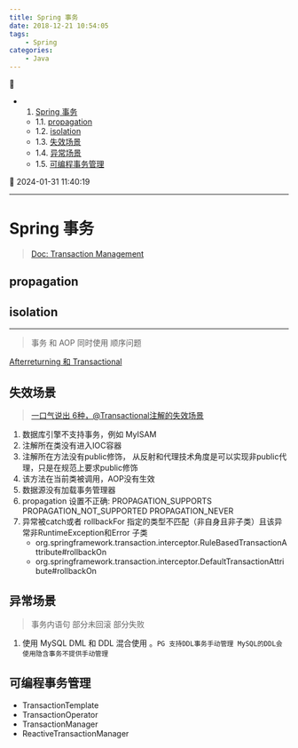 ```yaml
---
title: Spring 事务
date: 2018-12-21 10:54:05
tags: 
    - Spring
categories: 
    - Java
---
```


💠

- 1. [Spring 事务](#spring-事务)
    - 1.1. [propagation](#propagation)
    - 1.2. [isolation](#isolation)
    - 1.3. [失效场景](#失效场景)
    - 1.4. [异常场景](#异常场景)
    - 1.5. [可编程事务管理](#可编程事务管理)

💠 2024-01-31 11:40:19
****************************************
# Spring 事务
> [Doc: Transaction Management](https://docs.spring.io/spring-framework/docs/5.2.x/spring-framework-reference/data-access.html#spring-data-tier)

## propagation

## isolation

************************

> 事务 和 AOP 同时使用 顺序问题

[Afterreturning 和 Transactional](https://stackoverflow.com/questions/39406242/afterreturning-aspect-executes-in-same-transaction-of-pointcut-method#)

## 失效场景
> [一口气说出 6种，@Transactional注解的失效场景 ](https://juejin.cn/post/6844904096747503629)

1. 数据库引擎不支持事务，例如 MyISAM
1. 注解所在类没有进入IOC容器
1. 注解所在方法没有public修饰， 从反射和代理技术角度是可以实现非public代理，只是在规范上要求public修饰
1. 该方法在当前类被调用，AOP没有生效
1. 数据源没有加载事务管理器
1. propagation 设置不正确: PROPAGATION_SUPPORTS PROPAGATION_NOT_SUPPORTED PROPAGATION_NEVER
1. 异常被catch或者 rollbackFor 指定的类型不匹配（非自身且非子类）且该异常非RuntimeException和Error 子类
    - org.springframework.transaction.interceptor.RuleBasedTransactionAttribute#rollbackOn
    - org.springframework.transaction.interceptor.DefaultTransactionAttribute#rollbackOn

## 异常场景
> 事务内语句 部分未回滚 部分失败

1. 使用 MySQL DML 和 DDL 混合使用 。`PG 支持DDL事务手动管理 MySQL的DDL会使用隐含事务不提供手动管理`

## 可编程事务管理

- TransactionTemplate
- TransactionOperator
- TransactionManager
- ReactiveTransactionManager
